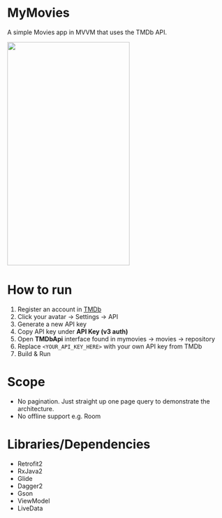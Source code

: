 # MyMovies
A simple Movies app in MVVM that uses the TMDb API.

<img src="https://media.giphy.com/media/TEhr1gRBwp1ZeZumar/giphy.gif" height="512" width="280">

# How to run
1. Register an account in [TMDb](https://www.themoviedb.org/account/signup)
2. Click your avatar -> Settings -> API
3. Generate a new API key
4. Copy API key under **API Key (v3 auth)**
5. Open **TMDbApi** interface found in mymovies -> movies -> repository
6. Replace `<YOUR_API_KEY_HERE>` with your own API key from TMDb
7. Build & Run

# Scope
* No pagination. Just straight up one page query to demonstrate the architecture.
* No offline support e.g. Room

# Libraries/Dependencies
* Retrofit2
* RxJava2
* Glide
* Dagger2
* Gson
* ViewModel
* LiveData